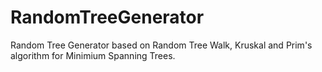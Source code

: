 # RandomTreeGenerator
Random Tree Generator based on Random Tree Walk, Kruskal and Prim's algorithm for Minimium Spanning Trees.
